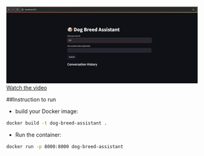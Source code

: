 ![Alt text for the image](video/image.png "streamlite ui")
[Watch the video](https://github.com/rishraj2000/dog_breed_chatbot/raw/main/video/dog_breed_1_0.mp4)


##Instruction to run
- build your Docker image:
```bash
docker build -t dog-breed-assistant .
```

- Run the container:
 ```bash
docker run -p 8000:8000 dog-breed-assistant
```
